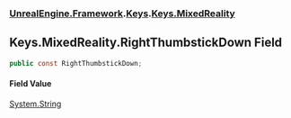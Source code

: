 ### [UnrealEngine.Framework](./UnrealEngine-Framework.md 'UnrealEngine.Framework').[Keys](./UnrealEngine-Framework-Keys.md 'UnrealEngine.Framework.Keys').[Keys.MixedReality](./UnrealEngine-Framework-Keys-MixedReality.md 'UnrealEngine.Framework.Keys.MixedReality')
## Keys.MixedReality.RightThumbstickDown Field
  
```csharp
public const RightThumbstickDown;
```
#### Field Value
[System.String](https://docs.microsoft.com/en-us/dotnet/api/System.String 'System.String')  
